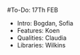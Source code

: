 
#To-Do: 17Th FEB
- Intro:		Bogdan, Sofia
- Features:		Koen
- Qualities:	Claudia
- Libraries:	Wilkins


